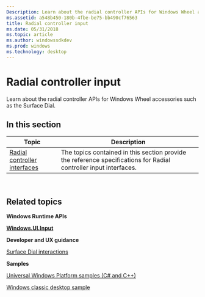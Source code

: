 ```yaml
---
Description: Learn about the radial controller APIs for Windows Wheel accessories such as the Surface Dial.
ms.assetid: a548b450-180b-4fbe-be75-bb490cf76563
title: Radial controller input
ms.date: 05/31/2018
ms.topic: article
ms.author: windowssdkdev
ms.prod: windows
ms.technology: desktop
---
```


# Radial controller input

Learn about the radial controller APIs for Windows Wheel accessories such as the Surface Dial.

## In this section



| Topic                                                                                | Description                                                                                                                   |
|--------------------------------------------------------------------------------------|-------------------------------------------------------------------------------------------------------------------------------|
| [Radial controller interfaces](input_radial.radial_controller_interfaces)<br/> | The topics contained in this section provide the reference specifications for Radial controller input interfaces. <br/> |



 

## Related topics

<dl> <dt>

**Windows Runtime APIs**
</dt> <dt>

[**Windows.UI.Input**](w_ui_input.windows_ui_input)
</dt> <dt>

**Developer and UX guidance**
</dt> <dt>

[Surface Dial interactions](https://go.microsoft.com/fwlink/?linkid=832322)
</dt> <dt>

**Samples**
</dt> <dt>

[Universal Windows Platform samples (C\# and C++)](https://go.microsoft.com/fwlink/?linkid=832713)
</dt> <dt>

[Windows classic desktop sample](https://aka.ms/radialcontrollerclassicsample)
</dt> </dl>

 

 




